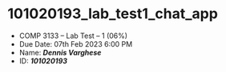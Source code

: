 # 101020193_lab_test1_chat_app

- COMP 3133 – Lab Test – 1 (06%)
- Due Date: 07th Feb 2023 6:00 PM
- Name: ***Dennis Varghese***
- ID: ***101020193***
